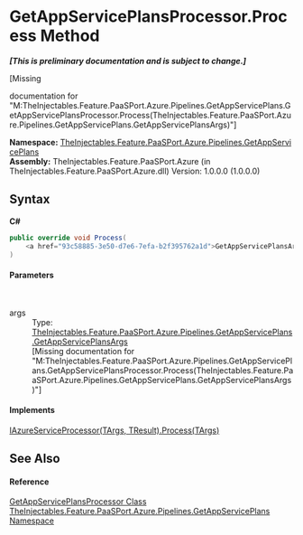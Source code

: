 # GetAppServicePlansProcessor.Process Method 
 _**\[This is preliminary documentation and is subject to change.\]**_

\[Missing <summary> documentation for "M:TheInjectables.Feature.PaaSPort.Azure.Pipelines.GetAppServicePlans.GetAppServicePlansProcessor.Process(TheInjectables.Feature.PaaSPort.Azure.Pipelines.GetAppServicePlans.GetAppServicePlansArgs)"\]

**Namespace:**&nbsp;<a href="cd86f921-d369-f4ec-1e59-9130631c8d0c">TheInjectables.Feature.PaaSPort.Azure.Pipelines.GetAppServicePlans</a><br />**Assembly:**&nbsp;TheInjectables.Feature.PaaSPort.Azure (in TheInjectables.Feature.PaaSPort.Azure.dll) Version: 1.0.0.0 (1.0.0.0)

## Syntax

**C#**<br />
``` C#
public override void Process(
	<a href="93c58885-3e50-d7e6-7efa-b2f395762a1d">GetAppServicePlansArgs</a> args
)
```


#### Parameters
&nbsp;<dl><dt>args</dt><dd>Type: <a href="93c58885-3e50-d7e6-7efa-b2f395762a1d">TheInjectables.Feature.PaaSPort.Azure.Pipelines.GetAppServicePlans.GetAppServicePlansArgs</a><br />\[Missing <param name="args"/> documentation for "M:TheInjectables.Feature.PaaSPort.Azure.Pipelines.GetAppServicePlans.GetAppServicePlansProcessor.Process(TheInjectables.Feature.PaaSPort.Azure.Pipelines.GetAppServicePlans.GetAppServicePlansArgs)"\]</dd></dl>

#### Implements
<a href="cd01fc64-58bd-5a08-0b0b-b1248577b722">IAzureServiceProcessor(TArgs, TResult).Process(TArgs)</a><br />

## See Also


#### Reference
<a href="24831862-66b6-1ecd-93eb-2994f51fed12">GetAppServicePlansProcessor Class</a><br /><a href="cd86f921-d369-f4ec-1e59-9130631c8d0c">TheInjectables.Feature.PaaSPort.Azure.Pipelines.GetAppServicePlans Namespace</a><br />